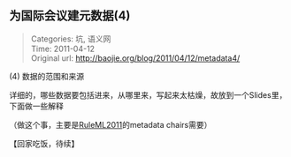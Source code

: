 为国际会议建元数据(4)
---
    
> Categories: 坑, 语义网  
> Time: 2011-04-12  
> Original url: <http://baojie.org/blog/2011/04/12/metadata4/>
    
(4) 数据的范围和来源

详细的，哪些数据要包括进来，从哪里来，写起来太枯燥，故放到一个Slides里，下面做一些解释

（做这个事，主要是[RuleML2011](http://www.defeasible.org/ruleml2011/)的metadata chairs需要）

【回家吃饭，待续】     
    